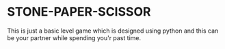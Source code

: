 # STONE-PAPER-SCISSOR
This is just a basic level game which is designed using python and this can be your partner while spending you'r past time.
